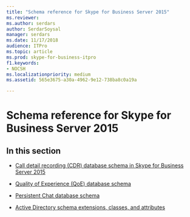 ```yaml
---
title: "Schema reference for Skype for Business Server 2015"
ms.reviewer: 
ms.author: serdars
author: SerdarSoysal
manager: serdars
ms.date: 11/17/2018
audience: ITPro
ms.topic: article
ms.prod: skype-for-business-itpro
f1.keywords:
- NOCSH
ms.localizationpriority: medium
ms.assetid: 565e3675-a30a-4962-9e12-738ba8c0a19a

---
```


# Schema reference for Skype for Business Server 2015
 

## In this section

- [Call detail recording (CDR) database schema in Skype for Business Server 2015](call-detail-recording-cdr-database-schema/call-detail-recording-cdr-database-schema.md)
    
- [Quality of Experience (QoE) database schema](quality-of-experience-qoe-database-schema/quality-of-experience-qoe-database-schema.md)
    
- [Persistent Chat database schema](persistent-chat-database-schema/persistent-chat-database-schema.md)
    
- [Active Directory schema extensions, classes, and attributes](active-directory-schema-extensions-classes-and-attributes/active-directory-schema-extensions-classes-and-attributes.md)
    

